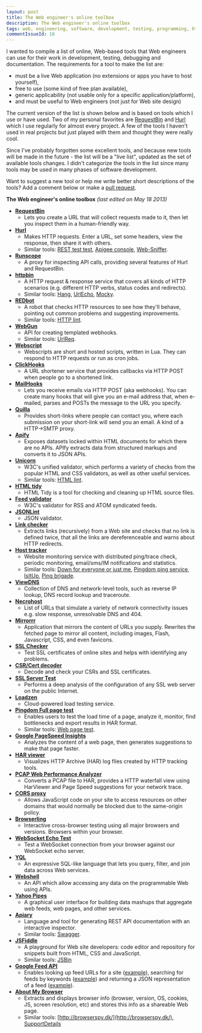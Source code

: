 ```yaml
---
layout: post
title: The Web engineer's online toolbox
description: The Web engineer's online toolbox
tags: web, engineering, software, development, testing, programming, http, toolbox, tools, online
commentIssueId: 16
---
```


I wanted to compile a list of online, Web-based tools that Web engineers can use for their work in development, testing, debugging and documentation.
The requirements for a tool to make the list are:

* must be a live Web application (no extensions or apps you have to host yourself),
* free to use (some kind of free plan available),
* generic applicability (not usable only for a specific application/platform),
* and must be useful to Web engineers (not just for Web site design)

The current version of the list is shown below and is based on tools which I use or have used.
Two of my personal favorites are [RequestBin](http://requestb.in/) and [Hurl](http://hurl.it) which I use regularly for almost every project.
A few of the tools I haven't used in real projects but just played with them and thought they were really cool.

Since I've probably forgotten some excellent tools, and because new tools will be made in the future - the list will be a "live list", updated as the set of available tools changes.
I didn't categorize the tools in the list since many tools may be used in many phases of software development.

Want to suggest a new tool or help me write better short descriptions of the tools? Add a comment below or make a [pull request](https://github.com/izuzak/izuzak.github.com).

**The Web engineer's online toolbox** *(last edited on May 18 2013)*

* **[RequestBin](http://requestb.in/)**
  * Lets you create a URL that will collect requests made to it, then let you inspect them in a human-friendly way.
* **[Hurl](http://hurl.it)**
  * Makes HTTP requests. Enter a URL, set some headers, view the response, then share it with others.
  * Similar tools: [REST test test](http://resttesttest.com/), [Apigee console](https://apigee.com/console/others), [Web-Sniffer](http://web-sniffer.net/).
* **[Runscope](https://www.runscope.com/)**
  * A proxy for inspecting API calls, providing several features of Hurl and RequestBin.
* **[httpbin](http://httpbin.org/)**
  * A HTTP request & response service that covers all kinds of HTTP scenarios (e.g. different HTTP verbs, status codes and redirects).
  * Similar tools: [Hang](http://hang.nodester.com/), [UrlEcho](http://ivanzuzak.info/urlecho/), [Mocky](http://www.mocky.io/).
* **[REDbot](http://redbot.org/)**
  * A robot that checks HTTP resources to see how they'll behave, pointing out common problems and suggesting improvements.
  * Similar tools: [HTTP lint](http://zamez.org/httplint).
* **[WebGun](http://webgun.io/)**
  * API for creating templated webhooks.
  * Similar tools: [UrlReq](https://github.com/izuzak/urlreq).
* **[Webscript](https://www.webscript.io/)**
  * Webscripts are short and hosted scripts, written in Lua. They can respond to HTTP requests or run as cron jobs.
* **[ClickHooks](http://www.clickhooks.com/)**
  * A URL shortener service that provides callbacks via HTTP POST when people go to a shortened link.
* **[MailHooks](http://mailhooks2.appspot.com/)**
  * Lets you receive emails via HTTP POST (aka webhooks). You can create many hooks that will give you an e-mail address that, when e-mailed, parses and POSTs the message to the URL you specify.
* **[Quilla](http://a.quil.la/)**
  * Provides short-links where people can contact you, where each submission on your short-link will send you an email. A kind of a HTTP->SMTP proxy.
* **[Apify](http://apify.heroku.com)**
  * Exposes datasets locked within HTML documents for which there are no APIs. APIfy extracts data from structured markups and converts it to JSON APIs.
* **[Unicorn](http://validator.w3.org/unicorn/)**
  * W3C's unified validator, which performs a variety of checks from the popular HTML and CSS validators, as well as other useful services.
  * Similar tools: [HTML lint](http://lint.brihten.com/html/).
* **[HTML tidy](http://infohound.net/tidy/)**
  * HTML Tidy is a tool for checking and cleaning up HTML source files.
* **[Feed validator](http://validator.w3.org/feed/)**
  * W3C's validator for RSS and ATOM syndicated feeds.
* **[JSONLint](http://jsonlint.com/)**
  * JSON validator.
* **[Link checker](http://validator.w3.org/checklink)**
  * Extracts links (recursively) from a Web site and checks that no link is defined twice, that all the links are dereferenceable and warns about HTTP redirects.
* **[Host tracker](http://www.host-tracker.com/)**
  * Website monitoring service with distributed ping/trace check, periodic monitoring, email/sms/IM notifications and statistics.
  * Similar tools: [Down for everyone or just me](http://www.downforeveryoneorjustme.com/), [Pingdom ping service](http://tools.pingdom.com/ping/), [IsItUp](http://isitup.org/), [Ping brigade](https://www.pingbrigade.com/).
* **[ViewDNS](http://www.viewdns.info/)**
  * Collection of DNS and network-level tools, such as reverse IP lookup, DNS record lookup and traceroute.
* **[Necrohost](http://www.necrohost.com/)**
  * List of URLs that simulate a variety of network connectivity issues e.g. slow response, unresolvable DNS and 404.
* **[Mirrorrr](https://code.google.com/p/mirrorrr/)**
  *  Application that mirrors the content of URLs you supply. Rewrites the fetched page to mirror all content, including images, Flash, Javascript, CSS, and even favicons.
* **[SSL Checker](http://certlogik.com/ssl-checker/)**
  * Test SSL certificates of online sites and helps with identifying any problems.
* **[CSR/Cert decoder](http://certlogik.com/decoder/)**
  * Decode and check your CSRs and SSL certificates.
* **[SSL Server Test](https://www.ssllabs.com/ssltest/index.html)**
  * Performs a deep analysis of the configuration of any SSL web server on the public Internet.
* **[Loadzen](http://loadzen.com/)**
  * Cloud-powered load testing service.
* **[Pingdom Full page test](http://tools.pingdom.com/fpt/)**
  * Enables users to test the load time of a page, analyze it, monitor, find bottlenecks and export results in HAR format.
  * Similar tools: [Web page test](http://www.webpagetest.org/).
* **[Google PageSpeed Insights](https://developers.google.com/speed/pagespeed/insights)**
  * Analyzes the content of a web page, then generates suggestions to make that page faster.
* **[HAR viewer](http://www.softwareishard.com/har/viewer/)**
  * Visualizes HTTP Archive (HAR) log files created by HTTP tracking tools.
* **[PCAP Web Performance Analyzer](http://pcapperf.appspot.com/)**
  * Converts a PCAP file to HAR, provides a HTTP waterfall view using HarViewer and Page Speed suggestions for your network trace.
* **[CORS proxy](http://www.corsproxy.com/)**
  * Allows JavaScript code on your site to access resources on other domains that would normally be blocked due to the same-origin policy.
* **[Browserling](https://browserling.com/)**
  * Interactive cross-browser testing using all major browsers and versions. Browsers within your browser.
* **[WebSocket Echo Test](http://www.websocket.org/echo.html)**
  * Test a WebSocket connection from your browser against our WebSocket echo server.
* **[YQL](http://developer.yahoo.com/yql/)**
  * An expressive SQL-like language that lets you query, filter, and join data across Web services.
* **[Webshell](http://webshell.io/)**
  * An API which allow accessing any data on the programmable Web using APIs.
* **[Yahoo Pipes](http://pipes.yahoo.com/pipes/)**
  * A graphical user interface for building data mashups that aggregate web feeds, web pages, and other services.
* **[Apiary](http://apiary.io/)**
  * Language and tool for generating REST API documentation with an interactive inspector.
  * Similar tools: [Swagger](http://swagger.wordnik.com/).
* **[JSFiddle](http://jsfiddle.net/)**
  * A playground for Web site developers: code editor and repository for snippets built from HTML, CSS and JavaScript.
  * Similar tools: [JSBin](http://jsbin.com/)
* **[Google Feed API](https://developers.google.com/feed/v1/jsondevguide)**
  * Enables looking up feed URLs for a site ([example](http://ajax.googleapis.com/ajax/services/feed/lookup?v=1.0&q=http://ivanzuzak.info/)), searching for feeds by keywords ([example](https://ajax.googleapis.com/ajax/services/feed/find?v=1.0&q=ivan%20zuzak)) and returning a JSON representation of a feed ([example](https://ajax.googleapis.com/ajax/services/feed/load?v=1.0&q=http://ivanzuzak.info/atom.xml)).
* **[About My Browser](https://aboutmybrowser.com/?nr)**
  * Extracts and displays browser info (browser, version, OS, cookies, JS, screen resolution, etc) and stores this info as a shareable Web page.
  * Similar tools: [http://browserspy.dk/](http://browserspy.dk/), [SupportDetails](http://supportdetails.com/)
